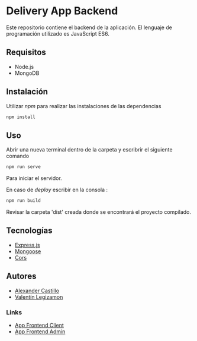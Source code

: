 # Delivery App Backend

Este repositorio contiene el backend de la aplicación. El lenguaje de programación utilizado es JavaScript ES6.

## Requisitos 
* Node.js
* MongoDB

## Instalación

Utilizar _npm_ para realizar las instalaciones de las dependencias

```bash
npm install
```
## Uso 
Abrir una nueva terminal dentro de la carpeta y escribrir el siguiente comando
```bash
npm run serve 
```
Para iniciar el servidor.

En caso de _deploy_ escribir en la consola : 
```bash
npm run build 
```
Revisar la carpeta 'dist' creada donde se encontrará el proyecto compilado.
## Tecnologías
* [Express.js](https://www.npmjs.com/package/express)
* [Mongoose](https://www.npmjs.com/package/mongoose)
* [Cors](https://www.npmjs.com/package/cors)

## Autores 
* [Alexander Castillo](https://github.com/AlexMarceloCastillo)
* [Valentín Legizamon](https://github.com/valeguizamon)

### Links 
* [App Frontend Client](https://github.com/AlexMarceloCastillo/Delivery-App-Front-Cliente)
* [App Frontend Admin](https://github.com/valeguizamon/Delivery-App-Front-Admin)